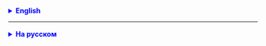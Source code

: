 <details style="margin-top: 16px">
  <summary style="cursor: pointer; color: blue;"><b>English</b></summary>



</details>

<hr>

<details style="margin-top: 16px">
  <summary style="cursor: pointer; color: blue;"><b>На русском</b></summary>


### Задача 1: Использование статического вложенного класса

**Описание**:  
Создайте класс `University`, внутри которого будет статический вложенный класс `Student`. Вложенный класс должен иметь поля `name`, `age` и `grade` (оценка), а также методы для вывода информации о студенте и изменения его оценки.

**Дополнительные условия**:
- Создайте во внешнем классе `University` метод для добавления студентов в массив.
- Создайте метод, который выводит информацию о всех студентах с оценкой выше заданной.

**Цель**:  
Познакомиться с созданием и использованием статических вложенных классов, а также с манипуляцией данными во внешнем классе.

**Пример использования:**
````java

public class University {
    private Student[] students = new Student[10]; // храните студентов в этом массиве
    private int studentCount = 0; // счетчик студентов. При добавлении студента увеличить на 1
    //code...

// напишите статический вложенный клас Student с полями name, age, grade и метод void printInfo() для вывода информации о студенте: "Name: " + name + ", Age: " + age + ", Grade: " + grade

    /**
     * метод для добавления студентов в массив
     * @param student
     */
    public void addStudent(Student student) {
        // code...
    }

    /**
     * метод, который выводит информацию о всех студентах с оценкой выше заданной
     * @param minGrade
     */
    public void printStudentsWithGradeAbove(int minGrade) {
        // code...
    }
    
}




public class Main {

    public static void main(String[] args) {
        University university = new University();
        Student student1 = new Student("Alex", 20, 85);
        Student student2 = new Student("Maria", 21, 90);
        university.addStudent(student1);
        university.addStudent(student2);

        System.out.println("Students with grade above 80:");
        university.printStudentsWithGradeAbove(80);
    }
}

````
---

### Задача 2: Внутренний класс для хранения состояния

**Описание**:  
Создайте класс `BankAccount`, который имеет внутренний класс `Transaction`. Внутренний класс должен хранить информацию о транзакции (сумма, дата, тип транзакции).

**Дополнительные условия**:
- В классе `BankAccount` создайте методы для внесения и снятия денег, которые также создают объекты транзакций.
- Добавьте возможность просмотра истории транзакций.

**Цель**:  
Углубить понимание внутренних классов и их взаимодействия с внешним классом.


**Пример использования:**
````java

public class BankAccount {

    private Transaction[] transactions = new Transaction[10];
    private int transactionCount = 0;

    // создайте внутренний класс Transaction

    public void deposit(double amount) {
        //code...
        transactions[transactionCount++] = new Transaction(amount, "deposit");
        // code..
    }

    public void withdraw(double amount) {
        // code...
        Transaction transaction = new Transaction(amount, "withdraw");
        ArrayTools.add()
        // code...
    }

    public void printTransactionHistory() {
        
    }

}

public class Main {

    public static void main(String[] args) {
        BankAccount account = new BankAccount();
        account.deposit(200);
        account.withdraw(50);

        account.printTransactionHistory();
    }
}
````

---

### Задача 3: Анонимные классы для обработки событий

**Описание**:  
Создайте внутренний интерфейс `OnClickListener` с методами `onClick` и `onDoubleClick`. Создайте класс `Button`, у которого будет метод `setClickListener`, принимающий объект типа `OnClickListener`.

**Дополнительные условия**:
- Реализуйте обработку события "клик" и "двойной клик" с использованием анонимного класса.
- Добавьте возможность отключать слушатель событий.

**Цель**:  
Научиться создавать и использовать анонимные классы для реализации интерфейсов и управления событиями.

---

````java
public class Button {
    private OnClickListener[] listeners = new OnClickListener[10];
    private int listenerCount = 0;

    // создайте внутрений интефейс OnClickListener c двумя методами onClick, onDoubleClick

    public void setClickListener(OnClickListener listener) {
        if (listenerCount < listeners.length) {
            listeners[listenerCount++] = listener;
        }
    }

    public void removeClickListener() {
        listenerCount = 0;
    }

    public void simulateClick() {
        for (int i = 0; i < listenerCount; i++) {
            listeners[i].onClick();
        }
    }

    public void simulateDoubleClick() {
        for (int i = 0; i < listenerCount; i++) {
            listeners[i].onDoubleClick();
        }
    }
}
    

    
    public class Main{
    public static void main(String[] args) {
        Button button = new Button();
        
        button.setClickListener(
                // code here...
        );

        button.simulateClick();
        button.simulateDoubleClick();
        button.removeClickListener();
    }
}

````

</details>
